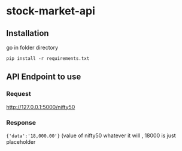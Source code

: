 # stock-market-api

## Installation 
go in folder directory

`pip install -r requirements.txt`

## API Endpoint to use
### Request
http://127.0.0.1:5000/nifty50

### Response
`{'data':'18,000.00'}` (value of nifty50 whatever it will , 18000 is just placeholder
